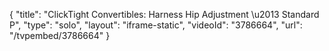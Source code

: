 {
    "title": "ClickTight Convertibles: Harness Hip Adjustment \u2013 Standard P",
    "type": "solo",
    "layout": "iframe-static",
    "videoId": "3786664",
    "url": "\/tvpembed\/3786664"
}